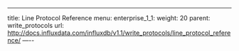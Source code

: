---
title: Line Protocol Reference
menu:
  enterprise_1_1:
    weight: 20
    parent: write_protocols
    url: http://docs.influxdata.com/influxdb/v1.1/write_protocols/line_protocol_reference/
—--


